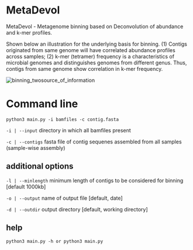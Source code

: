 # MetaDevol

MetaDevol - Metagenome binning based on Deconvolution of abundance and k-mer profiles. 

Shown below an illustration for the underlying basis for binning.
(1) Contigs originated from same genome will have correlated abundance profiles across samples;
(2) k-mer (tetramer) frequency is a characteristics of microbial genomes and distinguishes genomes from different genus. Thus, contigs from same genome show correlation in k-mer frequency.

![binning_twosource_of_information](https://user-images.githubusercontent.com/29796007/227135720-bee8b197-3b8a-4020-9582-4c917a2b9b0a.png)

# Command line
`python3 main.py -i bamfiles -c contig.fasta`

`-i | --input` directory in which all bamfiles present

`-c | --contigs` fasta file of contig sequenes assembled from all samples (sample-wise assembly)

## additional options

`-l | --minlength` minimum length of contigs to be considered for binning [default 1000kb]

`-o | --output` name of output file [default, date]

`-d | --outdir` output directory [default, working directory]


## help
`python3 main.py -h or python3 main.py`
